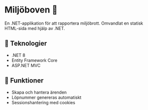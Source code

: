 # Miljöboven 🌱

En .NET-applikation för att rapportera miljöbrott.
Omvandlat en statisk HTML-sida med hjälp av .NET.

## 🚀 Teknologier
- .NET 8
- Entity Framework Core
- ASP.NET MVC

## 📌 Funktioner
- Skapa och hantera ärenden
- Löpnummer genereras automatiskt
- Sessionshantering med cookies
